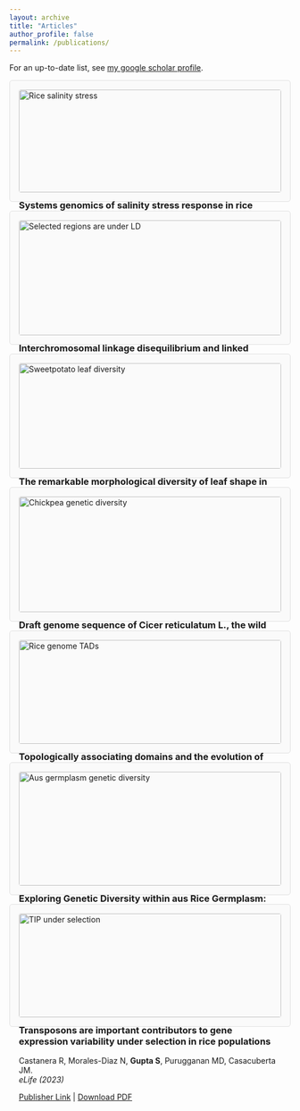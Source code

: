 ```yaml
---
layout: archive
title: "Articles"
author_profile: false
permalink: /publications/
---
```


For an up-to-date list, see [my google scholar profile](https://scholar.google.com/citations?user=cikpGiQAAAAJ&hl=en).

<div style="display: grid; grid-template-columns: repeat(auto-fill, minmax(350px, 1fr)); gap: 1rem;">

  <!-- Card 1 -->
  <div style="border: 1px solid #e0e0e0; border-radius: 5px; padding: 1rem; background: #fafafa;">
    <img src="/images/ricePub.png" alt="Rice salinity stress" style="width:100%; border-radius: 4px; margin-bottom: 0.5rem;">
    <h3 style="margin-top:5px; font-weight: bold;">
      Systems genomics of salinity stress response in rice
    </h3>
    <p>
      <strong>Gupta S</strong>, Groen SC, Zaidem ML, Sajise AGC, Calic I, Natividad MA, McNally KL, Vergara GV, Satija R, Franks SJ, Singh RK, Joly-Lopez Z, Purugganan MD.<br>
      <em>eLife (2024)</em>
    </p>
    <p>
      <a href="https://elifesciences.org/articles/99352">Publisher Link</a> | 
      <a href="http://gupta-plantgenevo.github.io/files/salinity_stress.pdf">Download PDF</a>
    </p>
  </div>

  <!-- Card 2 -->
  <div style="border: 1px solid #e0e0e0; border-radius: 5px; padding: 1rem; background: #fafafa;">
    <img src="/images/herbicideResistancePub.png" alt="Selected regions are under LD" style="width:100%; border-radius: 4px; margin-bottom: 0.5rem;">
    <h3 style="margin-top:5px; font-weight: bold;">
      Interchromosomal linkage disequilibrium and linked fitness cost loci associated with selection for herbicide resistance
    </h3>
    <p>
      <strong>Gupta S</strong>, Harkess A, Soble A, Van Etten M, Leebens-Mack J, Baucom RS.<br>
      <em>New Phytologist (2023)</em>
    </p>
    <p>
      <a href="https://onlinelibrary.wiley.com/doi/10.1111/nph.18782">Publisher Link</a> | 
      <a href="http://gupta-plantgenevo.github.io/files/herbicideResistance.pdf">Download PDF</a>
    </p>
  </div>

  <!-- Card 3 -->
  <div style="border: 1px solid #e0e0e0; border-radius: 5px; padding: 1rem; background: #fafafa;">
    <img src="/images/spPub.png" alt="Sweetpotato leaf diversity" style="width:100%; border-radius: 4px; margin-bottom: 0.5rem;">
    <h3 style="margin-top:5px; font-weight: bold;">
      The remarkable morphological diversity of leaf shape in sweetpotato (Ipomoea batatas): the influence of genetics, environment, and G×E
    </h3>
    <p>
      <strong>Gupta S</strong>, Rosenthal DM, Stinchcombe JR & Baucom RS.<br>
      <em>New Phytologist (2019)</em>
    </p>
    <p>
      <a href="https://nph.onlinelibrary.wiley.com/doi/10.1111/nph.16286">Publisher Link</a> | 
      <a href="http://gupta-plantgenevo.github.io/files/sweetpotato.pdf">Download PDF</a>
    </p>
  </div>

  <!-- Card 4 -->
  <div style="border: 1px solid #e0e0e0; border-radius: 5px; padding: 1rem; background: #fafafa;">
    <img src="/images/chickpeaPub.png" alt="Chickpea genetic diversity" style="width:100%; border-radius: 4px; margin-bottom: 0.5rem;">
    <h3 style="margin-top:5px; font-weight: bold;">
      Draft genome sequence of Cicer reticulatum L., the wild progenitor of chickpea provides a resource for agronomic trait improvement
    </h3>
    <p>
      <strong>Gupta S</strong>, Nawaz K, Parween S, Roy R, Sahu K, Kumar Pole A, Khandal H, Srivastava R, Parida SK & Chattopadhyay D.<br>
      <em>DNA Research (2016)</em>
    </p>
    <p>
      <a href="https://doi.org/10.1093/dnares/dsw042">Publisher Link</a> | 
      <a href="http://gupta-plantgenevo.github.io/files/chickpea.pdf">Download PDF</a>
    </p>
  </div>

  <!-- Card 5 -->
  <div style="border: 1px solid #e0e0e0; border-radius: 5px; padding: 1rem; background: #fafafa;">
    <img src="/images/tadPub.png" alt="Rice genome TADs" style="width:100%; border-radius: 4px; margin-bottom: 0.5rem;">
    <h3 style="margin-top:5px; font-weight: bold;">
      Topologically associating domains and the evolution of three‐dimensional genome architecture in rice
    </h3>
    <p>
      Kurbidaeva A, <strong>Gupta S</strong>strong>, Zaidem M, Castanera R, Sato Y, Joly‐Lopez Z, Casacuberta JM, Purugganan MD.<br>
      <em>The Plant Journal (2025)</em>
    </p>
    <p>
      <a href="https://onlinelibrary.wiley.com/doi/full/10.1111/tpj.70139">Publisher Link</a> | 
      <a href="http://gupta-plantgenevo.github.io/files/rice_TADs.pdf">Download PDF</a>
    </p>
  </div>

  <!-- Card 6 -->
  <div style="border: 1px solid #e0e0e0; border-radius: 5px; padding: 1rem; background: #fafafa;">
    <img src="/images/ausPub.png" alt="Aus germplasm genetic diversity" style="width:100%; border-radius: 4px; margin-bottom: 0.5rem;">
    <h3 style="margin-top:5px; font-weight: bold;">
      Exploring Genetic Diversity within aus Rice Germplasm: Insights into the Variations in Agro-morphological Traits
    </h3>
    <p>
      Sar P, <strong>Gupta S</strong>, Behera M, Chakraborty K, Ngangkham U, Verma BC, Banerjee A, Hanjagi PS, Bhaduri D, Shil S, Kumar J, Mandal NP, Kole PC, Purugganan MD & Roy S.<br>
      <em>Rice (2024)</em>
    </p>
    <p>
      <a href="https://thericejournal.springeropen.com/articles/10.1186/s12284-024-00700-4">Publisher Link</a> | 
      <a href="http://gupta-plantgenevo.github.io/files/Aus_GWAS.pdf">Download PDF</a>
    </p>
  </div>

  <!-- Card 7 -->
  <div style="border: 1px solid #e0e0e0; border-radius: 5px; padding: 1rem; background: #fafafa;">
    <img src="/images/tipPub.png" alt="TIP under selection" style="width:100%; border-radius: 4px; margin-bottom: 0.5rem;">
    <h3 style="margin-top:5px; font-weight: bold;">
      Transposons are important contributors to gene expression variability under selection in rice populations
    </h3>
    <p>
      Castanera R, Morales-Diaz N, <strong>Gupta S</strong>, Purugganan MD, Casacuberta JM.<br>
      <em>eLife (2023)</em>
    </p>
    <p>
      <a href="https://elifesciences.org/articles/86324">Publisher Link</a> | 
      <a href="http://gupta-plantgenevo.github.io/files/transposons.pdf">Download PDF</a>
    </p>
  </div>

</div>
